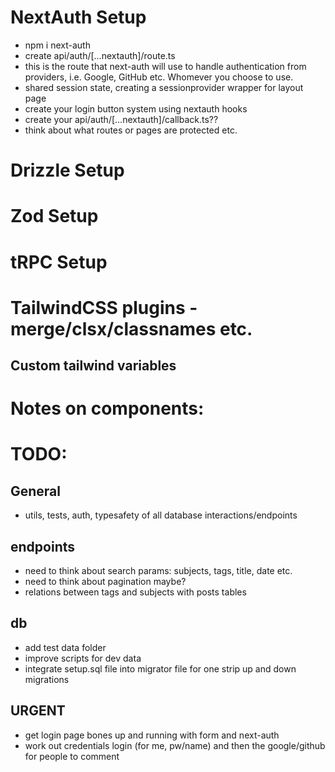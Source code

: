 # NextAuth Setup

- npm i next-auth
- create api/auth/[...nextauth]/route.ts
- this is the route that next-auth will use to handle authentication from providers, i.e. Google, GitHub etc. Whomever you choose to use.
- shared session state, creating a sessionprovider wrapper for layout page
- create your login button system using nextauth hooks
- create your api/auth/[...nextauth]/callback.ts??
- think about what routes or pages are protected etc.

# Drizzle Setup

# Zod Setup

# tRPC Setup

# TailwindCSS plugins - merge/clsx/classnames etc.

## Custom tailwind variables

# Notes on components:

# TODO:

## General

- utils, tests, auth, typesafety of all database interactions/endpoints

## endpoints

- need to think about search params: subjects, tags, title, date etc.
- need to think about pagination maybe?
- relations between tags and subjects with posts tables

## db

- add test data folder
- improve scripts for dev data
- integrate setup.sql file into migrator file for one strip up and down migrations

## URGENT

- get login page bones up and running with form and next-auth
- work out credentials login (for me, pw/name) and then the google/github for people to comment
